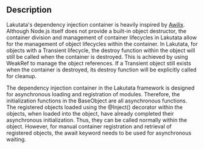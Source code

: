 ## Description

Lakutata's dependency injection container is heavily inspired by [Awilix](https://github.com/jeffijoe/awilix). Although
Node.js itself does not provide a
built-in object destructor, the container division and management of container lifecycles in Lakutata allow for the
management of object lifecycles within the container. In Lakutata, for objects with a Transient lifecycle, the destroy
function within the object will still be called when the container is destroyed. This is achieved by using WeakRef to
manage the object references. If a Transient object still exists when the container is destroyed, its destroy function
will be explicitly called for cleanup.

The dependency injection container in the Lakutata framework is designed for asynchronous loading and registration of
modules. Therefore, the initialization functions in the BaseObject are all asynchronous functions. The registered
objects loaded using the @Inject() decorator within the objects, when loaded into the object, have already completed
their asynchronous initialization. Thus, they can be called normally within the object. However, for manual container
registration and retrieval of registered objects, the await keyword needs to be used for asynchronous waiting.
